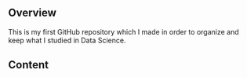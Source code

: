 ## Overview

This is my first GitHub repository which I made in order to organize and keep what I studied in Data Science. 


## Content


